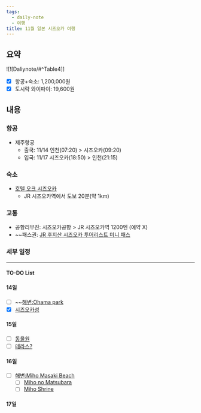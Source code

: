 ```yaml
---
tags:
  - daily-note
  - 여행
title: 11월 일본 시즈오카 여행
---
```

## 요약
![![Daliynote/#^Table4]]
- [x] 항공+숙소: 1,200,000원
- [x] 도시락 와이파이: 19,600원

## 내용
### 항공
- 제주항공
	- 출국: 11/14 인천(07:20) > 시즈오카(09:20)
	- 입국: 11/17 시즈오카(18:50) > 인천(21:15)
### 숙소
- [호텔 오크 시즈오카](https://www.agoda.com/ko-kr/hotel-oak-shizuoka/hotel/shizuoka-jp.html?finalPriceView=1&isShowMobileAppPrice=false&cid=1922887&numberOfBedrooms=&familyMode=false&adults=2&children=0&rooms=1&maxRooms=0&checkIn=2024-11-14&isCalendarCallout=false&childAges=&numberOfGuest=0&missingChildAges=false&travellerType=1&showReviewSubmissionEntry=false&currencyCode=KRW&isFreeOccSearch=false&tag=fdc418f8-5373-43b7-a3c2-5df833d80072&los=3&searchrequestid=0463c152-e087-469d-9d5d-d69fedfc0d1e&ds=INB63dH0wOwZoiAS)
	- JR 시즈오카역에서 도보 20분(약 1km)
### 교통
- 공항리무진: 시즈오카공항 > JR 시즈오카역 1200엔 (예약 X)
- ~~패스권: [JR 후지산 시즈오카 투어리스트 미니 패스](https://www.klook.com/ko/activity/2816-3-day-mt-fuji-shizuoka-area-mini-jr-pass/)

### 세부 일정
---
#### TO-DO List
#### 14일
- [ ] ~~[해변:Ohama park](https://maps.app.goo.gl/P5nBwDBYJMphDmWN7)
- [x] [시즈오카성](https://maps.app.goo.gl/9pv2Pnpk8nnJJHzV7)
#### 15일
- [ ] [동물원](https://maps.app.goo.gl/ETatpNkaWnYM4Y4s8)
- [ ] [테라스?](https://maps.app.goo.gl/jqcUq4cMiFNXP9q7A)
#### 16일
- [ ] [해변:Miho Masaki Beach](https://maps.app.goo.gl/WCYmkhDA3xNbmxwB8)
	- [ ] [Miho no Matsubara](https://maps.app.goo.gl/YchFXtDsev9QbxjP9)
	- [ ] [Miho Shrine](https://maps.app.goo.gl/S32DLBLqVM2BzJM1A)
#### 17일

